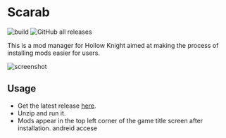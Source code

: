 # Scarab
![build](https://github.com/fifty-six/Scarab/actions/workflows/dotnet.yml/badge.svg)
![GitHub all releases](https://img.shields.io/github/downloads/fifty-six/Scarab/total)

This is a mod manager for Hollow Knight aimed at making the process of installing mods easier for users.

![screenshot](https://i.imgur.com/kWyAqX7.png)

## Usage
- Get the latest release [here](https://github.com/fifty-six/Scarab/releases/latest).
- Unzip and run it.
- Mods appear in the top left corner of the game title screen after installation.
andreid accese

